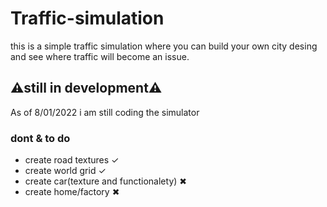 # Traffic-simulation 
this is a simple traffic simulation where you can build your own city desing and see where traffic will become an issue.
## ⚠still in development⚠
As of 8/01/2022 i am still coding the simulator

### dont & to do 
- create road textures ✓
- create world grid ✓
- create car(texture and functionalety) ✖
- create home/factory ✖
